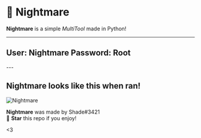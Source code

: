 
# 👻 Nightmare
**Nightmare** is a simple *MultiTool* made in Python!


---
<h2>
User: Nightmare
Password: Root
</h2>
---

<h2>Nightmare looks like this when ran!</h2>

![Nightmare](https://user-images.githubusercontent.com/68307468/166126136-c46ef97a-644a-4016-814a-3431bbb7adb6.png)

**Nightmare** was made by Shade#3421 <br/>
🌟 **Star** this repo if you enjoy!

<3
